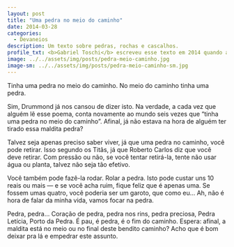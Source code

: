 ```yaml
---
layout: post
title: "Uma pedra no meio do caminho"
date: 2014-03-28
categories:
  - Devaneios
description: Um texto sobre pedras, rochas e cascalhos.
profile_txt: <b>Gabriel Toschi</b> escreveu esse texto em 2014 quando achou que poderia ser um poeta que demorava 5 minutos pra fazer uma única rima. Por fins de eficiẽncia, ele só acabou desistindo e deixou rolar.
image: ../../assets/img/posts/pedra-meio-caminho.jpg
image-sm: ../../assets/img/posts/pedra-meio-caminho-sm.jpg
---
```


Tinha uma pedra no meio do caminho. No meio do caminho tinha uma pedra.

Sim, Drummond já nos cansou de dizer isto. Na verdade, a cada vez que alguém lê esse poema, conta novamente ao mundo seis vezes que “tinha uma pedra no meio do caminho”. Afinal, já não estava na hora de alguém ter tirado essa maldita pedra?

Talvez seja apenas preciso saber viver, já que uma pedra no caminho, você pode retirar. Isso segundo os Titãs, já que Roberto Carlos diz que você deve retirar. Com pressão ou não, se você tentar retirá-la, tente não usar água ou planta, talvez não seja tão efetivo.

Você também pode fazê-la rodar. Rolar a pedra. Isto pode custar uns 10 reais ou mais — e se você acha ruim, fique feliz que é apenas uma. Se fossem umas quatro, você poderia ser um garoto, que como eu… Ah, não é hora de falar da minha vida, vamos focar na pedra.

Pedra, pedra… Coração de pedra, pedra nos rins, pedra preciosa, Pedra Letícia, Porto da Pedra. É pau, é pedra, é o fim do caminho. Espera: afinal, a maldita está no meio ou no final deste bendito caminho? Acho que é bom deixar pra lá e empedrar este assunto.
